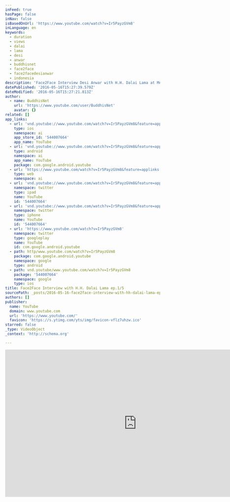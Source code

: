 ```yaml
---
inFeed: true
hasPage: false
inNav: false
isBasedOnUrl: 'https://www.youtube.com/watch?v=Ir5PayzGVm8'
inLanguage: en
keywords:
  - duration
  - views
  - dalai
  - lama
  - desi
  - anwar
  - buddhisnet
  - face2face
  - face2facedesianwar
  - indonesia
description: 'Face2Face Interview Desi Anwar with H.H. Dalai Lama at Metro TV, June 26, 2010. Episode 1 of 5. Dialog only. Continue to http://www.youtube.com/watch?v=mj79FVQZjeU'
datePublished: '2016-05-16T15:27:39.579Z'
dateModified: '2016-05-16T15:27:21.813Z'
author:
  - name: BuddhisNet
    url: 'https://www.youtube.com/user/BuddhisNet'
    avatar: {}
related: []
app_links:
  - url: 'vnd.youtube://www.youtube.com/watch?v=Ir5PayzGVm8&feature=applinks'
    type: ios
    namespace: ai
    app_store_id: '544007664'
    app_name: YouTube
  - url: 'vnd.youtube://www.youtube.com/watch?v=Ir5PayzGVm8&feature=applinks'
    type: android
    namespace: ai
    app_name: YouTube
    package: com.google.android.youtube
  - url: 'https://www.youtube.com/watch?v=Ir5PayzGVm8&feature=applinks'
    type: web
    namespace: ai
  - url: 'vnd.youtube://www.youtube.com/watch?v=Ir5PayzGVm8&feature=applinks'
    namespace: twitter
    type: ipad
    name: YouTube
    id: '544007664'
  - url: 'vnd.youtube://www.youtube.com/watch?v=Ir5PayzGVm8&feature=applinks'
    namespace: twitter
    type: iphone
    name: YouTube
    id: '544007664'
  - url: 'https://www.youtube.com/watch?v=Ir5PayzGVm8'
    namespace: twitter
    type: googleplay
    name: YouTube
    id: com.google.android.youtube
  - path: http/www.youtube.com/watch?v=Ir5PayzGVm8
    package: com.google.android.youtube
    namespace: google
    type: android
  - path: vnd.youtube/www.youtube.com/watch?v=Ir5PayzGVm8
    package: '544007664'
    namespace: google
    type: ios
title: Face2Face Interview with H.H. Dalai Lama ep.1/5
sourcePath: _posts/2016-05-16-face2face-interview-with-hh-dalai-lama-ep15.md
authors: []
publisher:
  name: YouTube
  domain: www.youtube.com
  url: 'https://www.youtube.com/'
  favicon: 'https://s.ytimg.com/yts/img/favicon-vflz7uhzw.ico'
starred: false
_type: VideoObject
_context: 'http://schema.org'

---
```

<iframe src="https://cdn.embedly.com/widgets/media.html?src=https%3A%2F%2Fwww.youtube.com%2Fembed%2FIr5PayzGVm8%3Ffeature%3Doembed&amp;url=http%3A%2F%2Fwww.youtube.com%2Fwatch%3Fv%3DIr5PayzGVm8&amp;image=https%3A%2F%2Fi.ytimg.com%2Fvi%2FIr5PayzGVm8%2Fhqdefault.jpg&amp;key=b7d04c9b404c499eba89ee7072e1c4f7&amp;type=text%2Fhtml&amp;schema=youtube" width="854" height="480" scrolling="no" frameborder="0" allowfullscreen="" style=""></iframe>